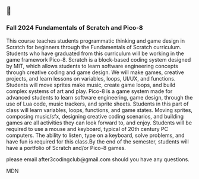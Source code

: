<h2>🌊</h2>
<h3>Fall 2024 Fundamentals of Scratch and Pico-8</h3>
<p>This course teaches students programmatic thinking and game design in Scratch for beginners through the Fundamentals of Scratch curriculum. Students who have graduated from this curriculum will be working in the game framework Pico-8. Scratch is a block-based coding system designed by MIT, which allows students to learn software engineering concepts through creative coding and game design. We will make games, creative projects, and learn lessons on variables, loops, UI/UX, and functions. Students will move sprites make music, create game loops, and build complex systems of art and play. Pico-8 is a game system made for advanced students to learn software engineering, game design, through the use of Lua code, music trackers, and sprite sheets. Students in this part of class will learn variables, loops, functions, and game states. Moving sprites, composing music/sfx, designing creative coding scenarios, and building games are all activities they can look forward to, and enjoy. Students will be required to use a mouse and keyboard, typical of 20th century PC computers. The ability to listen, type on a keyboard, solve problems, and have fun is required for this class.By the end of the semester, students will have a portfolio of Scratch and/or Pico-8 games.
</p>
<p>please email after3codingclub@gmail.com should you have any questions.</p>
<p>MDN</p>
